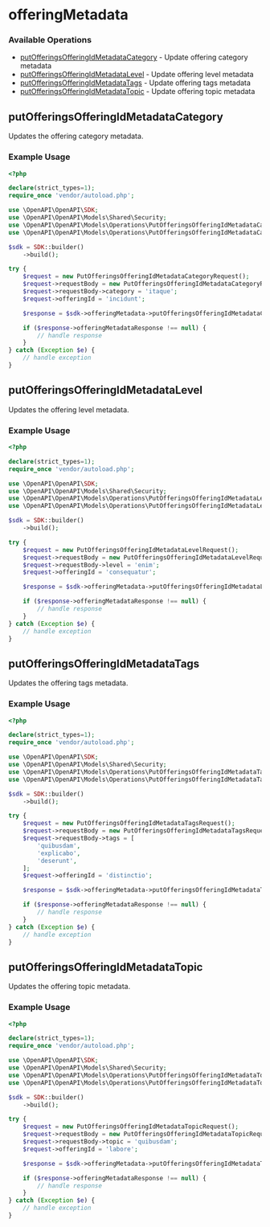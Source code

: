 # offeringMetadata

### Available Operations

* [putOfferingsOfferingIdMetadataCategory](#putofferingsofferingidmetadatacategory) - Update offering category metadata
* [putOfferingsOfferingIdMetadataLevel](#putofferingsofferingidmetadatalevel) - Update offering level metadata
* [putOfferingsOfferingIdMetadataTags](#putofferingsofferingidmetadatatags) - Update offering tags metadata
* [putOfferingsOfferingIdMetadataTopic](#putofferingsofferingidmetadatatopic) - Update offering topic metadata

## putOfferingsOfferingIdMetadataCategory

Updates the offering category metadata.

### Example Usage

```php
<?php

declare(strict_types=1);
require_once 'vendor/autoload.php';

use \OpenAPI\OpenAPI\SDK;
use \OpenAPI\OpenAPI\Models\Shared\Security;
use \OpenAPI\OpenAPI\Models\Operations\PutOfferingsOfferingIdMetadataCategoryRequest;
use \OpenAPI\OpenAPI\Models\Operations\PutOfferingsOfferingIdMetadataCategoryRequestBody;

$sdk = SDK::builder()
    ->build();

try {
    $request = new PutOfferingsOfferingIdMetadataCategoryRequest();
    $request->requestBody = new PutOfferingsOfferingIdMetadataCategoryRequestBody();
    $request->requestBody->category = 'itaque';
    $request->offeringId = 'incidunt';

    $response = $sdk->offeringMetadata->putOfferingsOfferingIdMetadataCategory($request);

    if ($response->offeringMetadataResponse !== null) {
        // handle response
    }
} catch (Exception $e) {
    // handle exception
}
```

## putOfferingsOfferingIdMetadataLevel

Updates the offering level metadata.

### Example Usage

```php
<?php

declare(strict_types=1);
require_once 'vendor/autoload.php';

use \OpenAPI\OpenAPI\SDK;
use \OpenAPI\OpenAPI\Models\Shared\Security;
use \OpenAPI\OpenAPI\Models\Operations\PutOfferingsOfferingIdMetadataLevelRequest;
use \OpenAPI\OpenAPI\Models\Operations\PutOfferingsOfferingIdMetadataLevelRequestBody;

$sdk = SDK::builder()
    ->build();

try {
    $request = new PutOfferingsOfferingIdMetadataLevelRequest();
    $request->requestBody = new PutOfferingsOfferingIdMetadataLevelRequestBody();
    $request->requestBody->level = 'enim';
    $request->offeringId = 'consequatur';

    $response = $sdk->offeringMetadata->putOfferingsOfferingIdMetadataLevel($request);

    if ($response->offeringMetadataResponse !== null) {
        // handle response
    }
} catch (Exception $e) {
    // handle exception
}
```

## putOfferingsOfferingIdMetadataTags

Updates the offering tags metadata.

### Example Usage

```php
<?php

declare(strict_types=1);
require_once 'vendor/autoload.php';

use \OpenAPI\OpenAPI\SDK;
use \OpenAPI\OpenAPI\Models\Shared\Security;
use \OpenAPI\OpenAPI\Models\Operations\PutOfferingsOfferingIdMetadataTagsRequest;
use \OpenAPI\OpenAPI\Models\Operations\PutOfferingsOfferingIdMetadataTagsRequestBody;

$sdk = SDK::builder()
    ->build();

try {
    $request = new PutOfferingsOfferingIdMetadataTagsRequest();
    $request->requestBody = new PutOfferingsOfferingIdMetadataTagsRequestBody();
    $request->requestBody->tags = [
        'quibusdam',
        'explicabo',
        'deserunt',
    ];
    $request->offeringId = 'distinctio';

    $response = $sdk->offeringMetadata->putOfferingsOfferingIdMetadataTags($request);

    if ($response->offeringMetadataResponse !== null) {
        // handle response
    }
} catch (Exception $e) {
    // handle exception
}
```

## putOfferingsOfferingIdMetadataTopic

Updates the offering topic metadata.

### Example Usage

```php
<?php

declare(strict_types=1);
require_once 'vendor/autoload.php';

use \OpenAPI\OpenAPI\SDK;
use \OpenAPI\OpenAPI\Models\Shared\Security;
use \OpenAPI\OpenAPI\Models\Operations\PutOfferingsOfferingIdMetadataTopicRequest;
use \OpenAPI\OpenAPI\Models\Operations\PutOfferingsOfferingIdMetadataTopicRequestBody;

$sdk = SDK::builder()
    ->build();

try {
    $request = new PutOfferingsOfferingIdMetadataTopicRequest();
    $request->requestBody = new PutOfferingsOfferingIdMetadataTopicRequestBody();
    $request->requestBody->topic = 'quibusdam';
    $request->offeringId = 'labore';

    $response = $sdk->offeringMetadata->putOfferingsOfferingIdMetadataTopic($request);

    if ($response->offeringMetadataResponse !== null) {
        // handle response
    }
} catch (Exception $e) {
    // handle exception
}
```
